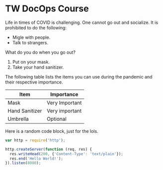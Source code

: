 # TW DocOps Course

Life in times of COVID is challenging. One cannot go out and socialize. It is prohibited to do the following:

 - Migle with people.
 - Talk to strangers.
 
What do you do when you go out?

 1. Put on your mask.
 2. Take your hand sanitizer.  

The following table lists the items you can use during the pandemic and their respective importance.

| Item      | Importance |
| ----------- | ----------- |
| Mask      | Very Important       |
| Hand Sanitizer   | Very important        |
| Umbrella       |      Optional              |


Here is a random code block, just for the lols.

```js
var http = require('http');

http.createServer(function (req, res) {
  res.writeHead(200, {'Content-Type': 'text/plain'});
  res.end('Hello World!');
}).listen(8080);
```
